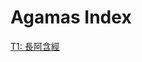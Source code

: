 # Agamas Index
[T1: 長阿含經](https://github.com/morgan9992/Taisho-Daozang/blob/main/Taisho-Tripitaka/Agamas/Agamas-T1.md) <br/>
